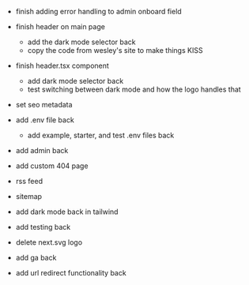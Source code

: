
- finish adding error handling to admin onboard field


- finish header on main page

    - add the dark mode selector back
    - copy the code from wesley's site to make things KISS

- finish header.tsx component
    - add dark mode selector back
    - test switching between dark mode and how the logo handles that

- set seo metadata
- add .env file back
    - add example, starter, and test .env files back

- add admin back
- add custom 404 page
- rss feed
- sitemap
- add dark mode back in tailwind
- add testing back

- delete next.svg logo

- add ga back

- add url redirect functionality back